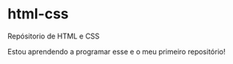 # html-css
 Repósitorio de HTML e CSS

Estou aprendendo a programar esse e o meu primeiro repositório!